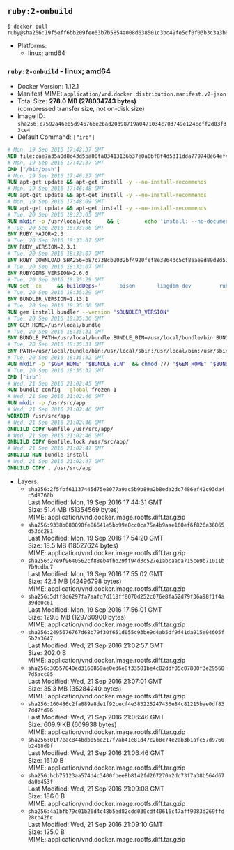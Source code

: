 ## `ruby:2-onbuild`

```console
$ docker pull ruby@sha256:19f5eff6bb209fee63b7b5854a008d638501c3bc49fe5cf0f03b3c3a3b6b73f9
```

-	Platforms:
	-	linux; amd64

### `ruby:2-onbuild` - linux; amd64

-	Docker Version: 1.12.1
-	Manifest MIME: `application/vnd.docker.distribution.manifest.v2+json`
-	Total Size: **278.0 MB (278034743 bytes)**  
	(compressed transfer size, not on-disk size)
-	Image ID: `sha256:c7592a46e05d946766e2bad20d98719a0471034c703749e124ccff2d03f33ce4`
-	Default Command: `["irb"]`

```dockerfile
# Mon, 19 Sep 2016 17:42:37 GMT
ADD file:cae7a35a0d8c43d5ba00fa03413136b37e0a0bf8f4d5311dda779748e64ef425 in / 
# Mon, 19 Sep 2016 17:42:37 GMT
CMD ["/bin/bash"]
# Mon, 19 Sep 2016 17:46:27 GMT
RUN apt-get update && apt-get install -y --no-install-recommends 		ca-certificates 		curl 		wget 	&& rm -rf /var/lib/apt/lists/*
# Mon, 19 Sep 2016 17:46:48 GMT
RUN apt-get update && apt-get install -y --no-install-recommends 		bzr 		git 		mercurial 		openssh-client 		subversion 				procps 	&& rm -rf /var/lib/apt/lists/*
# Mon, 19 Sep 2016 17:48:09 GMT
RUN apt-get update && apt-get install -y --no-install-recommends 		autoconf 		automake 		bzip2 		file 		g++ 		gcc 		imagemagick 		libbz2-dev 		libc6-dev 		libcurl4-openssl-dev 		libdb-dev 		libevent-dev 		libffi-dev 		libgeoip-dev 		libglib2.0-dev 		libjpeg-dev 		libkrb5-dev 		liblzma-dev 		libmagickcore-dev 		libmagickwand-dev 		libmysqlclient-dev 		libncurses-dev 		libpng-dev 		libpq-dev 		libreadline-dev 		libsqlite3-dev 		libssl-dev 		libtool 		libwebp-dev 		libxml2-dev 		libxslt-dev 		libyaml-dev 		make 		patch 		xz-utils 		zlib1g-dev 	&& rm -rf /var/lib/apt/lists/*
# Tue, 20 Sep 2016 18:23:05 GMT
RUN mkdir -p /usr/local/etc 	&& { 		echo 'install: --no-document'; 		echo 'update: --no-document'; 	} >> /usr/local/etc/gemrc
# Tue, 20 Sep 2016 18:33:06 GMT
ENV RUBY_MAJOR=2.3
# Tue, 20 Sep 2016 18:33:07 GMT
ENV RUBY_VERSION=2.3.1
# Tue, 20 Sep 2016 18:33:07 GMT
ENV RUBY_DOWNLOAD_SHA256=b87c738cb2032bf4920fef8e3864dc5cf8eae9d89d8d523ce0236945c5797dcd
# Tue, 20 Sep 2016 18:33:07 GMT
ENV RUBYGEMS_VERSION=2.6.6
# Tue, 20 Sep 2016 18:35:29 GMT
RUN set -ex 	&& buildDeps=' 		bison 		libgdbm-dev 		ruby 	' 	&& apt-get update 	&& apt-get install -y --no-install-recommends $buildDeps 	&& rm -rf /var/lib/apt/lists/* 	&& curl -fSL -o ruby.tar.gz "http://cache.ruby-lang.org/pub/ruby/$RUBY_MAJOR/ruby-$RUBY_VERSION.tar.gz" 	&& echo "$RUBY_DOWNLOAD_SHA256 *ruby.tar.gz" | sha256sum -c - 	&& mkdir -p /usr/src/ruby 	&& tar -xzf ruby.tar.gz -C /usr/src/ruby --strip-components=1 	&& rm ruby.tar.gz 	&& cd /usr/src/ruby 	&& { echo '#define ENABLE_PATH_CHECK 0'; echo; cat file.c; } > file.c.new && mv file.c.new file.c 	&& autoconf 	&& ./configure --disable-install-doc 	&& make -j"$(nproc)" 	&& make install 	&& apt-get purge -y --auto-remove $buildDeps 	&& gem update --system $RUBYGEMS_VERSION 	&& rm -r /usr/src/ruby
# Tue, 20 Sep 2016 18:35:29 GMT
ENV BUNDLER_VERSION=1.13.1
# Tue, 20 Sep 2016 18:35:30 GMT
RUN gem install bundler --version "$BUNDLER_VERSION"
# Tue, 20 Sep 2016 18:35:30 GMT
ENV GEM_HOME=/usr/local/bundle
# Tue, 20 Sep 2016 18:35:31 GMT
ENV BUNDLE_PATH=/usr/local/bundle BUNDLE_BIN=/usr/local/bundle/bin BUNDLE_SILENCE_ROOT_WARNING=1 BUNDLE_APP_CONFIG=/usr/local/bundle
# Tue, 20 Sep 2016 18:35:31 GMT
ENV PATH=/usr/local/bundle/bin:/usr/local/sbin:/usr/local/bin:/usr/sbin:/usr/bin:/sbin:/bin
# Tue, 20 Sep 2016 18:35:32 GMT
RUN mkdir -p "$GEM_HOME" "$BUNDLE_BIN" 	&& chmod 777 "$GEM_HOME" "$BUNDLE_BIN"
# Tue, 20 Sep 2016 18:35:32 GMT
CMD ["irb"]
# Wed, 21 Sep 2016 21:02:45 GMT
RUN bundle config --global frozen 1
# Wed, 21 Sep 2016 21:02:46 GMT
RUN mkdir -p /usr/src/app
# Wed, 21 Sep 2016 21:02:46 GMT
WORKDIR /usr/src/app
# Wed, 21 Sep 2016 21:02:46 GMT
ONBUILD COPY Gemfile /usr/src/app/
# Wed, 21 Sep 2016 21:02:46 GMT
ONBUILD COPY Gemfile.lock /usr/src/app/
# Wed, 21 Sep 2016 21:02:47 GMT
ONBUILD RUN bundle install
# Wed, 21 Sep 2016 21:02:47 GMT
ONBUILD COPY . /usr/src/app
```

-	Layers:
	-	`sha256:2f5fbf61137445d75e8077a9ac5b9b89a2b8eda2dc7486ef42c93da4c5d8760b`  
		Last Modified: Mon, 19 Sep 2016 17:44:31 GMT  
		Size: 51.4 MB (51354569 bytes)  
		MIME: application/vnd.docker.image.rootfs.diff.tar.gzip
	-	`sha256:9338b080890fe86641e5bb99e8cc0ca75a4b9aae160ef6f826a36865d53cc281`  
		Last Modified: Mon, 19 Sep 2016 17:54:20 GMT  
		Size: 18.5 MB (18527624 bytes)  
		MIME: application/vnd.docker.image.rootfs.diff.tar.gzip
	-	`sha256:27e9f9640562cf88eb4fbb29ff94d3c527e1abcaada715ce9b71011b7b9cdbc7`  
		Last Modified: Mon, 19 Sep 2016 17:55:02 GMT  
		Size: 42.5 MB (42496798 bytes)  
		MIME: application/vnd.docker.image.rootfs.diff.tar.gzip
	-	`sha256:5dff8d6297fa7aafd7d118ff8070d252c076e8fa52d79f36a98f1f4a39de0c61`  
		Last Modified: Mon, 19 Sep 2016 17:56:01 GMT  
		Size: 129.8 MB (129760900 bytes)  
		MIME: application/vnd.docker.image.rootfs.diff.tar.gzip
	-	`sha256:2495676767d68b79f30f651d055c93be9d4ab5df9f41da915e94605f5b2a3647`  
		Last Modified: Wed, 21 Sep 2016 21:02:57 GMT  
		Size: 202.0 B  
		MIME: application/vnd.docker.image.rootfs.diff.tar.gzip
	-	`sha256:30557040ed3160859ae0ed6e8f33581be4c82ddf05c07800f3e295687d5acc05`  
		Last Modified: Wed, 21 Sep 2016 21:07:01 GMT  
		Size: 35.3 MB (35284240 bytes)  
		MIME: application/vnd.docker.image.rootfs.diff.tar.gzip
	-	`sha256:160486c2fa889a8de1f92cecf4e383225247436e84c81215bae0df837dd7fd96`  
		Last Modified: Wed, 21 Sep 2016 21:06:46 GMT  
		Size: 609.9 KB (609938 bytes)  
		MIME: application/vnd.docker.image.rootfs.diff.tar.gzip
	-	`sha256:01f7eac844bdb05be217f7ab41e81d47c2b8c74e2ab3b1afc57d9760b2418d9f`  
		Last Modified: Wed, 21 Sep 2016 21:06:46 GMT  
		Size: 161.0 B  
		MIME: application/vnd.docker.image.rootfs.diff.tar.gzip
	-	`sha256:bcb75123aa574d4c3400fbee8b8142fd267270a2dc73f7a38b564d67da0b453f`  
		Last Modified: Wed, 21 Sep 2016 21:09:08 GMT  
		Size: 186.0 B  
		MIME: application/vnd.docker.image.rootfs.diff.tar.gzip
	-	`sha256:4a1bfb79c01b26d4c48b5ed82cdd030cdf40616c47aff9083d269ffd28cb426c`  
		Last Modified: Wed, 21 Sep 2016 21:09:10 GMT  
		Size: 125.0 B  
		MIME: application/vnd.docker.image.rootfs.diff.tar.gzip
